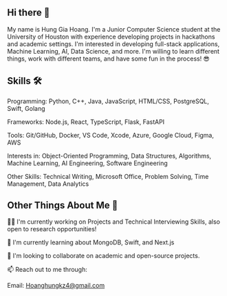 ## Hi there 👋 

<!--
**HungH206/HungH206** is a ✨ _special_ ✨ repository because its `README.md` (this file) appears on your GitHub profile.
-->

My name is Hung Gia Hoang. I'm a Junior Computer Science student at the University of Houston with experience developing projects in hackathons and academic settings. I'm interested in developing full-stack applications, Machine Learning, AI, Data Science, and more. I'm willing to learn different things, work with different teams, and have some fun in the process! 😎

## Skills 🛠
Programming: Python, C++, Java, JavaScript, HTML/CSS, PostgreSQL, Swift, Golang

Frameworks: Node.js, React, TypeScript, Flask, FastAPI

Tools: Git/GitHub, Docker, VS Code, Xcode, Azure, Google Cloud, Figma, AWS

Interests in: Object-Oriented Programming, Data Structures, Algorithms, Machine Learning, AI Engineering, Software Engineering

Other Skills: Technical Writing, Microsoft Office, Problem Solving, Time Management, Data Analytics


## Other Things About Me 🚀 
🧑‍💻 I'm currently working on Projects and Technical Interviewing Skills, also open to research opportunities!

🧠 I'm currently learning about MongoDB, Swift, and Next.js

🤝 I'm looking to collaborate on academic and open-source projects.

📫 Reach out to me through:

Email: Hoanghungkz4@gmail.com 
